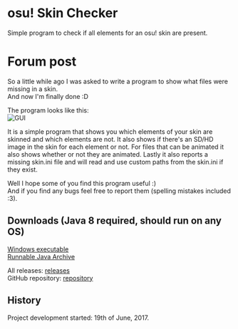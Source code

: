 # osu! Skin Checker
Simple program to check if all elements for an osu! skin are present.

# Forum post
So a little while ago I was asked to write a program to show what files were missing in a skin.<br>
And now I'm finally done :D

The program looks like this:<br>
![GUI](http://i.imgur.com/nl4BECV.png)

It is a simple program that shows you which elements of your skin are skinned and which elements are not. It also shows if there's an SD/HD image in the skin for each element or not. For files that can be animated it also shows whether or not they are animated. Lastly it also reports a missing skin.ini file and will read and use custom paths from the skin.ini if they exist.

Well I hope some of you find this program useful :)<br>
And if you find any bugs feel free to report them (spelling mistakes included :3).

## Downloads (Java 8 required, should run on any OS)<br>
[Windows executable](https://github.com/RoanH/osuSkinChecker/releases/download/v1.5/SkinChecker-v1.5.exe)<br>
[Runnable Java Archive](https://github.com/RoanH/osuSkinChecker/releases/download/v1.5/SkinChecker-v1.5.jar)

All releases: [releases](https://github.com/RoanH/osuSkinChecker/releases)<br>
GitHub repository: [repository](https://github.com/RoanH/osuSkinChecker]SkinChecker)

## History
Project development started: 19th of June, 2017.
